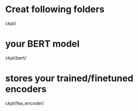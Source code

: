 # Creat following folders
ckpt/
# your BERT model
ckpt/bert/
# stores your trained/finetuned encoders
ckpt/fea_encoder/
